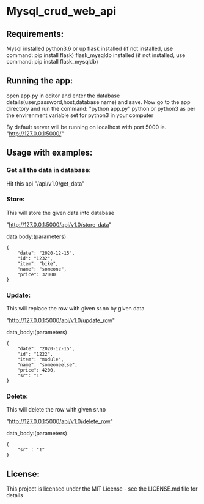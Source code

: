 # Mysql_crud_web_api

## Requirements:

Mysql installed
python3.6 or up
flask installed (if not installed, use command: pip install flask)
flask_mysqldb installed (if not installed, use command: pip install flask_mysqldb)

## Running the app:

open app.py in editor and enter the database details(user,password,host,database name) and save.
Now go to the app directory and run the command: "python app.py"
python or python3 as per the envirenment variable set for python3 in your computer

By default server will be running on localhost with port 5000
ie. "http://127.0.0.1:5000/"


## Usage with examples:

### Get all the data in database:
Hit this api "/api/v1.0/get_data"

### Store:
This will store the given data into database

"http://127.0.0.1:5000/api/v1.0/store_data"

data body:(parameters)

```
{
	"date": "2020-12-15",
	"id": "1232",
	"item": "bike",
	"name": "someone",
	"price": 32000
}
```


### Update:
This will replace the row with given sr.no by given data

"http://127.0.0.1:5000/api/v1.0/update_row"

data_body:(parameters)

```
{
    "date": "2020-12-15",
    "id": "1222",
    "item": "module",
    "name": "someoneelse",
    "price": 4200,
    "sr": "1"
}
```


### Delete:
This will delete the row with given sr.no

"http://127.0.0.1:5000/api/v1.0/delete_row"

data_body:(parameters)

```
{
	"sr" : "1"
}
```

## License:

This project is licensed under the MIT License - see the LICENSE.md file for details